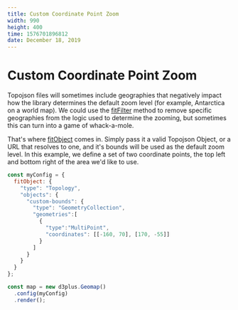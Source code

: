```yaml
---
title: Custom Coordinate Point Zoom
width: 990
height: 400
time: 1576701896812
date: December 18, 2019
---
```


# Custom Coordinate Point Zoom

Topojson files will sometimes include geographies that negatively impact how the library determines the default zoom level (for example, Antarctica on a world map). We could use the [fitFilter](https://d3plus.org/docs/#Geomap.fitFilter) method to remove specific geographies from the logic used to determine the zooming, but sometimes this can turn into a game of whack-a-mole.

That's where [fitObject](https://d3plus.org/docs/#Geomap.fitObject) comes in. Simply pass it a valid Topojson Object, or a URL that resolves to one, and it's bounds will be used as the default zoom level. In this example, we define a set of two coordinate points, the top left and bottom right of the area we'd like to use.

```js
const myConfig = {
  fitObject: {
    "type": "Topology",
    "objects": {
      "custom-bounds": {
        "type": "GeometryCollection",
        "geometries":[
          {
            "type":"MultiPoint",
            "coordinates": [[-160, 70], [170, -55]]
          }
        ]
      }
    }
  }
};

const map = new d3plus.Geomap()
  .config(myConfig)
  .render();
```
